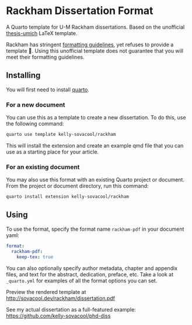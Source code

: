# Rackham Dissertation Format

A Quarto template for U-M Rackham dissertations.
Based on the unofficial [thesis-umich](https://github.com/meluso/UMich_Dissertation_Template) LaTeX template.

Rackham has stringent [formatting guidelines](https://rackham.umich.edu/navigating-your-degree/formatting-guidelines/),
yet refuses to provide a template 🧐.
Using this unofficial template does not guarantee that you will meet their
formatting guidelines.

## Installing

You will first need to install [quarto](https://quarto.org/).

### For a new document

You can use this as a template to create a new dissertation.
To do this, use the following command:

```bash
quarto use template kelly-sovacool/rackham
```

This will install the extension and create an example qmd file that you can use as a starting place for your article.

### For an existing document

You may also use this format with an existing Quarto project or document.
From the project or document directory, run this command:

```bash
quarto install extension kelly-sovacool/rackham
```

## Using

To use the format, specify the format name `rackham-pdf` in your document yaml:

```yaml
format:
  rackham-pdf:
    keep-tex: true
```

You can also optionally specify author metadata, chapter and appendix files,
and text for the abstract, dedication, preface, etc.
Take a look at `_quarto.yml` for examples of all the format options you can set.

Preview the rendered template at <http://sovacool.dev/rackham/dissertation.pdf>

See my actual dissertation as a full-featured example: <https://github.com/kelly-sovacool/phd-diss>
